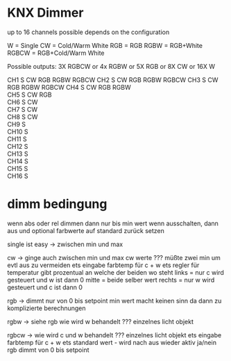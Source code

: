 # KNX Dimmer
up to 16 channels possible
depends on the configuration

W = Single
CW = Cold/Warm White
RGB = RGB
RGBW = RGB+White
RGBCW = RGB+Cold/Warm White

Possible outputs:
3X  RGBCW
or
4x  RGBW
or
5X  RGB
or
8X  CW
or
16X W


CH1  S CW RGB RGBW RGBCW 
CH2  S CW RGB RGBW RGBCW 
CH3  S CW RGB RGBW RGBCW 
CH4  S CW RGB RGBW  
CH5  S CW RGB  
CH6  S CW      
CH7  S CW      
CH8  S CW      
CH9  S        
CH10 S        
CH11 S        
CH12 S        
CH13 S        
CH14 S        
CH15 S        
CH16 S         


# dimm bedingung
wenn abs oder rel dimmen dann nur bis min wert
wenn ausschalten, dann aus und optional farbwerte auf standard zurück setzen

single ist easy -> zwischen min und max

cw -> ginge auch zwischen min und max
      cw werte ??? müßte zwei min um evtl aus zu vermeiden
      ets eingabe farbtemp für c + w
      ets regler für temperatur gibt prozentual an welche der beiden wo steht
      links = nur c wird gesteuert und w ist dann 0
      mitte = beide selber wert
      rechts = nur w wird gesteuert und c ist dann 0

rgb -> dimmt nur von 0 bis setpoint
      min wert macht keinen sinn da dann zu komplizierte berechnungen

rgbw -> siehe rgb
      wie wird w behandelt ??? einzelnes licht objekt

rgbcw -> wie wird c und w behandelt ??? einzelnes licht objekt
      ets eingabe farbtemp für c + w
      ets standard wert - wird nach aus wieder aktiv ja/nein
      rgb dimmt von 0 bis setpoint

